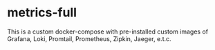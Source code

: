 # metrics-full
This is a custom docker-compose with pre-installed custom images of Grafana, Loki, Promtail, Prometheus, Zipkin, Jaeger, e.t.c.
